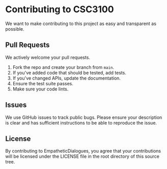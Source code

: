 # Contributing to CSC3100
We want to make contributing to this project as easy and transparent as possible.

## Pull Requests
We actively welcome your pull requests.

1. Fork the repo and create your branch from `main`.
2. If you've added code that should be tested, add tests.
3. If you've changed APIs, update the documentation.
4. Ensure the test suite passes.
5. Make sure your code lints.

## Issues
We use GitHub issues to track public bugs. Please ensure your description is clear and has sufficient instructions to be able to reproduce the issue.

## License
By contributing to EmpatheticDialogues, you agree that your contributions will be licensed under the LICENSE file in the root directory of this source tree.
